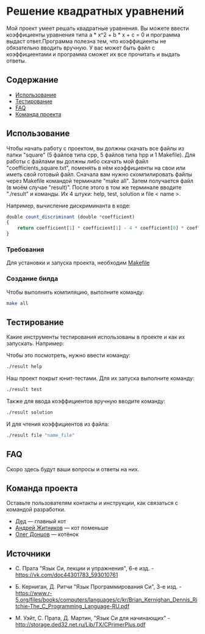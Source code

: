 # Решение квадратных уравнений
Мой проект умеет решать квадратные уравнения. Вы можете ввести коэффициенты уравнения типа a * x^2 + b * x + c  = 0 и программа выдаст ответ.Программа полезна тем, что коэффициенты не обязательно вводить вручную. У вас может быть файл с коэффициентами и программа сможет их все прочитать и выдать ответы.

## Содержание
- [Использование](#использование)
- [Тестирование](#тестирование)
- [FAQ](#FAQ)
- [Команда проекта](#команда-проекта)


## Использование
Чтобы начать работу с проектом, вы должны скачать все файлы из папки "square" (5 файлов типа cpp, 5 файлов типа hpp и 1 Makefile). Для работы с файлами вы должны либо скачать мой файл "coefficients_square.txt", поменять в нём коэффициенты на свои или иметь свой готовый файл. Сначала вам нужно скомпилировать файлы через Makefile командой терминале  "make all". Затем получается файл (в моём случае "result)". После этого в том же терминале вводите "./result" и команды. Их 4 штуки: help, test, solution и file < name >. 


Например, вычисление дискриминанта в коде:
```typescript
double count_discriminant (double *coefficient) 
{
    return coefficient[1] * coefficient[1] - 4 * coefficient[0] * coefficient[2];
}
```

### Требования
Для установки и запуска проекта, необходим [Makefile](https://sourceforge.net/projects/makefilecreator/)


### Создание билда
Чтобы выполнить компиляцию, выполните команду: 
```sh
make all
```
## Тестирование
Какие инструменты тестирования использованы в проекте и как их запускать. Например:

Чтобы это посмотреть, нужно ввести команду:
```sh
./result help
```

Наш проект покрыт юнит-тестами. Для их запуска выполните команду:
```sh
./result test
```

Также для ввода коэффициентов вручную вводите команду:
```sh
./result solution
```

И для чтения коэффициентов из файла:
```sh
./result file "name_file"
```

## FAQ 
Скоро здесь будут ваши вопросы и ответы на них.



## Команда проекта
Оставьте пользователям контакты и инструкции, как связаться с командой разработки.

- [Дед](https://t.me/ded_32) — главный кот
- [Андрей Житников](https://t.me/azhkov) — кот поменьше
- [Олег Донцов](https://t.me/olleeg06) — котёнок

## Источники
- С. Прата "Язык Си, лекции и упражнения", 6-е изд. - https://vk.com/doc44301783_593010761

- Б. Керниган, Д. Ритчи "Язык Программирования Си", 3-е изд. - https://www.r-5.org/files/books/computers/languages/c/kr/Brian_Kernighan_Dennis_Ritchie-The_C_Programming_Language-RU.pdf

- М. Уэйт, С. Прата, Д. Мартин, "Язык Си для начинающих" - http://storage.ded32.net.ru/Lib/TX/CPrimerPlus.pdf